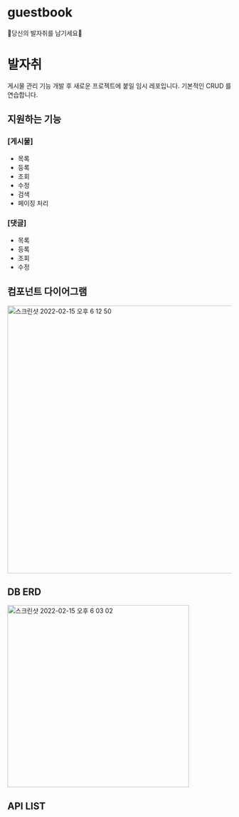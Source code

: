 # guestbook
🌱당신의 발자취를 남기세요🌱

# 발자취
게시물 관리 기능 개발 후 새로운 프로젝트에 붙일 임시 레포입니다.
기본적인 CRUD 를 연습합니다. 

## 지원하는 기능
   ### [게시물]
  - 목록
  - 등록
  - 조회
  - 수정
  - 검색
  - 페이징 처리

  ### [댓글]
  - 목록
  - 등록
  - 조회
  - 수정

## 컴포넌트 다이어그램 
<img width="600" alt="스크린샷 2022-02-15 오후 6 12 50" src="https://user-images.githubusercontent.com/64263694/154030098-369fff2d-757e-4433-822b-9392d4a12868.png">


## DB ERD 

<img width="408" alt="스크린샷 2022-02-15 오후 6 03 02" src="https://user-images.githubusercontent.com/64263694/154028317-0485fc78-23ac-4333-86a4-3850bfc98490.png">



## API LIST


